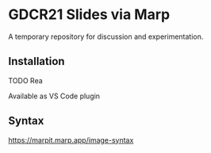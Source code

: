 # GDCR21 Slides via Marp

A temporary repository for discussion and experimentation.


## Installation

TODO Rea

Available as VS Code plugin

## Syntax

https://marpit.marp.app/image-syntax
